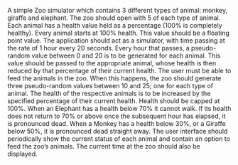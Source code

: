 A simple Zoo simulator which contains 3 different types of animal:  monkey, giraffe and elephant.  The zoo should open with 5 of each type of animal.
Each animal has a health value held as a percentage (100% is completely healthy).  Every animal starts at 100% health.  This value should be a floating point value.
The application should act as a simulator, with time passing at the rate of 1 hour every 20 seconds.  Every hour that passes, a pseudo-random value between 0 and 20 is to be generated for each animal.  This value should be passed to the appropriate animal, whose health is then reduced by that percentage of their current health.
The user must be able to feed the animals in the zoo.  When this happens, the zoo should generate three pseudo-random values between 10 and 25; one for each type of animal.  The health of the respective animals is to be increased by the specified percentage of their current health.  Health should be capped at 100%.
When an Elephant has a health below 70% it cannot walk.   If its health does not return to 70% or above once the subsequent hour has elapsed, it is pronounced dead.
When a Monkey has a health below 30%, or a Giraffe below 50%, it is pronounced dead straight away. 
The user interface should periodically show the current status of each animal and contain an option to feed the zoo’s animals. The current time at the zoo should also be displayed.
